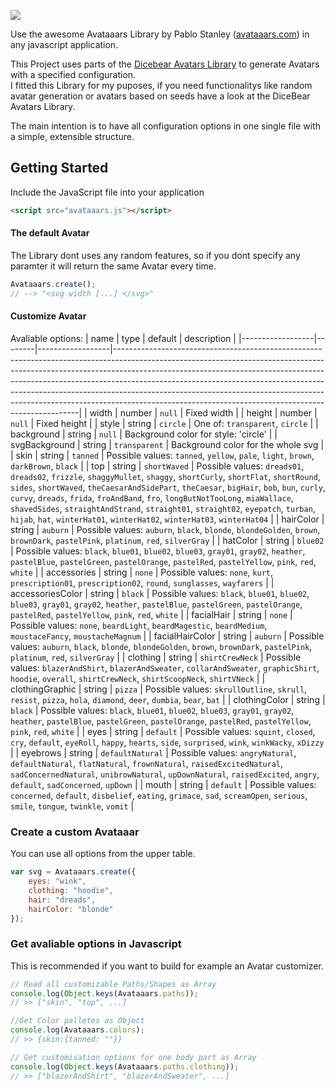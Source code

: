 <img src="https://github.com/HB0N0/AvataaarsJs/raw/main/header_img.png"></img>
   
   
Use the awesome Avataaars Library by Pablo Stanley ([avataaars.com](https://avataaars.com/)) in any javascript application.   
   
This Project uses parts of the [Dicebear Avatars Library](https://github.com/DiceBear/avatars) to generate Avatars with a specified configuration.    
I fitted this Library for my puposes, if you need functionalitys like random avatar generation or avatars based on seeds have a look at the DiceBear Avatars Library. 
    
The main intention is to have all configuration options in one single file with a simple, extensible structure.

## Getting Started
Include the JavaScript file into your application
```html
<script src="avataaars.js"></script>
```
#### The default Avatar
The Library dont uses any random features, so if you dont specify any paramter it will return the same Avatar every time.
```javascript
Avataaars.create();
// --> "<svg width [...] </svg>"
```
#### Customize Avatar
Avaliable options:
| name             | type   | default          | description                                                                                                                                                                                                                                                                                                                                                                                                                                                               |
|------------------|--------|------------------|---------------------------------------------------------------------------------------------------------------------------------------------------------------------------------------------------------------------------------------------------------------------------------------------------------------------------------------------------------------------------------------------------------------------------------------------------------------------------|
| width            | number | `null`           | Fixed width                                                                                                                                                                                                                                                                                                                                                                                                                                                               |
| height           | number | `null`           | Fixed height                                                                                                                                                                                                                                                                                                                                                                                                                                                              |
| style            | string | `circle`         | One of: `transparent`, `circle`                                                                                                                                                                                                                                                                                                                                                                                                                                           |
| background       | string | `null`           | Background color for style: 'circle'                                                                                                                                                                                                                                                                                                                                                                                                                                      |
| svgBackground    | string | `transparent`    | Background color for the whole svg                                                                                                                                                                                                                                                                                                                                                                                                                                        |
| skin             | string | `tanned`         | Possible values: `tanned`, `yellow`, `pale`, `light`, `brown`, `darkBrown`, `black`                                                                                                                                                                                                                                                                                                                                                                                       |
| top              | string | `shortWaved`     | Possible values: `dreads01`, `dreads02`, `frizzle`, `shaggyMullet`, `shaggy`, `shortCurly`, `shortFlat`, `shortRound`, `sides`, `shortWaved`, `theCaesarAndSidePart`, `theCaesar`, `bigHair`, `bob`, `bun`, `curly`, `curvy`, `dreads`, `frida`, `froAndBand`, `fro`, `longButNotTooLong`, `miaWallace`, `shavedSides`, `straightAndStrand`, `straight01`, `straight02`, `eyepatch`, `turban`, `hijab`, `hat`, `winterHat01`, `winterHat02`, `winterHat03`, `winterHat04` |
| hairColor        | string | `auburn`         | Possible values: `auburn`, `black`, `blonde`, `blondeGolden`, `brown`, `brownDark`, `pastelPink`, `platinum`, `red`, `silverGray`                                                                                                                                                                                                                                                                                                                                         |
| hatColor         | string | `blue02`         | Possible values: `black`, `blue01`, `blue02`, `blue03`, `gray01`, `gray02`, `heather`, `pastelBlue`, `pastelGreen`, `pastelOrange`, `pastelRed`, `pastelYellow`, `pink`, `red`, `white`                                                                                                                                                                                                                                                                                   |
| accessories      | string | `none`           | Possible values: `none`, `kurt`, `prescription01`, `prescription02`, `round`, `sunglasses`, `wayfarers`                                                                                                                                                                                                                                                                                                                                                                   |
| accessoriesColor | string | `black`          | Possible values: `black`, `blue01`, `blue02`, `blue03`, `gray01`, `gray02`, `heather`, `pastelBlue`, `pastelGreen`, `pastelOrange`, `pastelRed`, `pastelYellow`, `pink`, `red`, `white`                                                                                                                                                                                                                                                                                   |
| facialHair       | string | `none`           | Possible values: `none`, `beardLight`, `beardMagestic`, `beardMedium`, `moustaceFancy`, `moustacheMagnum`                                                                                                                                                                                                                                                                                                                                                                 |
| facialHairColor  | string | `auburn`         | Possible values: `auburn`, `black`, `blonde`, `blondeGolden`, `brown`, `brownDark`, `pastelPink`, `platinum`, `red`, `silverGray`                                                                                                                                                                                                                                                                                                                                         |
| clothing         | string | `shirtCrewNeck`  | Possible values: `blazerAndShirt`, `blazerAndSweater`, `collarAndSweater`, `graphicShirt`, `hoodie`, `overall`, `shirtCrewNeck`, `shirtScoopNeck`, `shirtVNeck`                                                                                                                                                                                                                                                                                                           |
| clothingGraphic  | string | `pizza`          | Possible values: `skrullOutline`, `skrull`, `resist`, `pizza`, `hola`, `diamond`, `deer`, `dumbia`, `bear`, `bat`                                                                                                                                                                                                                                                                                                                                                         |
| clothingColor    | string | `black`          | Possible values: `black`, `blue01`, `blue02`, `blue03`, `gray01`, `gray02`, `heather`, `pastelBlue`, `pastelGreen`, `pastelOrange`, `pastelRed`, `pastelYellow`, `pink`, `red`, `white`                                                                                                                                                                                                                                                                                   |
| eyes             | string | `default`        | Possible values: `squint`, `closed`, `cry`, `default`, `eyeRoll`, `happy`, `hearts`, `side`, `surprised`, `wink`, `winkWacky`, `xDizzy`                                                                                                                                                                                                                                                                                                                                   |
| eyebrows         | string | `defaultNatural` | Possible values: `angryNatural`, `defaultNatural`, `flatNatural`, `frownNatural`, `raisedExcitedNatural`, `sadConcernedNatural`, `unibrowNatural`, `upDownNatural`, `raisedExcited`, `angry`, `default`, `sadConcerned`, `upDown`                                                                                                                                                                                                                                         |
| mouth            | string | `default`        | Possible values: `concerned`, `default`, `disbelief`, `eating`, `grimace`, `sad`, `screamOpen`, `serious`, `smile`, `tongue`, `twinkle`, `vomit`                                                                                                                                                                                                                                                                                                                          |   


### Create a custom Avataaar
You can use all options from the upper table.   
```javascript
var svg = Avataaars.create({
    eyes: "wink",
    clothing: "hoodie",
    hair: "dreads",
    hairColor: "blonde"
});
```
### Get avaliable options in Javascript
This is recommended if you want to build for example an Avatar customizer.
```javascript
// Read all customizable Paths/Shapes as Array
console.log(Object.keys(Avataaars.paths));
// >> ["skin", "top", ...]

//Get Color palletes as Object
console.log(Avataaars.colors);
// >> {skin:{tanned: ""}}

// Get customisation options for one body part as Array
console.log(Object.keys(Avataaars.paths.clothing));
// >> ["blazerAndShirt", "blazerAndSweater", ...]
```   
